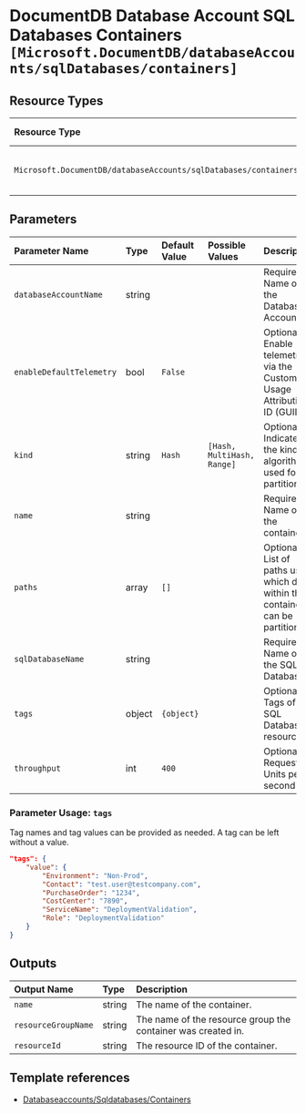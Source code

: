 # DocumentDB Database Account SQL Databases Containers `[Microsoft.DocumentDB/databaseAccounts/sqlDatabases/containers]`

## Resource Types

| Resource Type | API Version |
| :-- | :-- |
| `Microsoft.DocumentDB/databaseAccounts/sqlDatabases/containers` | 2021-07-01-preview |

## Parameters

| Parameter Name | Type | Default Value | Possible Values | Description |
| :-- | :-- | :-- | :-- | :-- |
| `databaseAccountName` | string |  |  | Required. Name of the Database Account |
| `enableDefaultTelemetry` | bool | `False` |  | Optional. Enable telemetry via the Customer Usage Attribution ID (GUID). |
| `kind` | string | `Hash` | `[Hash, MultiHash, Range]` | Optional. Indicates the kind of algorithm used for partitioning |
| `name` | string |  |  | Required. Name of the container. |
| `paths` | array | `[]` |  | Optional. List of paths using which data within the container can be partitioned |
| `sqlDatabaseName` | string |  |  | Required. Name of the SQL Database  |
| `tags` | object | `{object}` |  | Optional. Tags of the SQL Database resource. |
| `throughput` | int | `400` |  | Optional. Request Units per second |

### Parameter Usage: `tags`

Tag names and tag values can be provided as needed. A tag can be left without a value.

```json
"tags": {
    "value": {
        "Environment": "Non-Prod",
        "Contact": "test.user@testcompany.com",
        "PurchaseOrder": "1234",
        "CostCenter": "7890",
        "ServiceName": "DeploymentValidation",
        "Role": "DeploymentValidation"
    }
}
```

## Outputs

| Output Name | Type | Description |
| :-- | :-- | :-- |
| `name` | string | The name of the container. |
| `resourceGroupName` | string | The name of the resource group the container was created in. |
| `resourceId` | string | The resource ID of the container. |

## Template references

- [Databaseaccounts/Sqldatabases/Containers](https://docs.microsoft.com/en-us/azure/templates/Microsoft.DocumentDB/2021-07-01-preview/databaseAccounts/sqlDatabases/containers)
